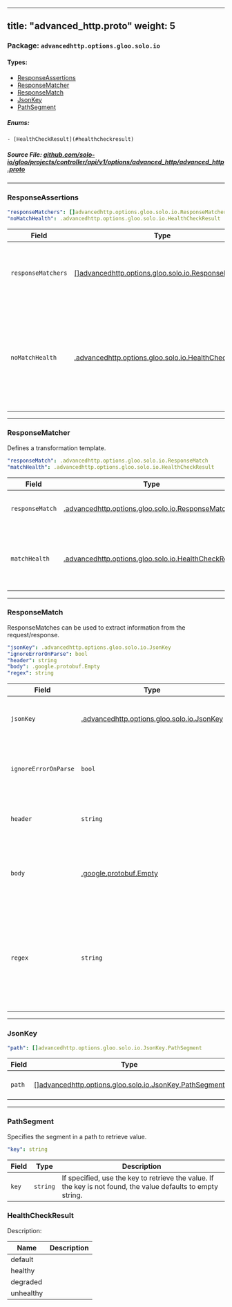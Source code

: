 
---
title: "advanced_http.proto"
weight: 5
---

<!-- Code generated by solo-kit. DO NOT EDIT. -->


### Package: `advancedhttp.options.gloo.solo.io` 
#### Types:


- [ResponseAssertions](#responseassertions)
- [ResponseMatcher](#responsematcher)
- [ResponseMatch](#responsematch)
- [JsonKey](#jsonkey)
- [PathSegment](#pathsegment)
  

 

##### Enums:


	- [HealthCheckResult](#healthcheckresult)



##### Source File: [github.com/solo-io/gloo/projects/controller/api/v1/options/advanced_http/advanced_http.proto](https://github.com/solo-io/gloo/blob/main/projects/controller/api/v1/options/advanced_http/advanced_http.proto)





---
### ResponseAssertions



```yaml
"responseMatchers": []advancedhttp.options.gloo.solo.io.ResponseMatcher
"noMatchHealth": .advancedhttp.options.gloo.solo.io.HealthCheckResult

```

| Field | Type | Description |
| ----- | ---- | ----------- | 
| `responseMatchers` | [[]advancedhttp.options.gloo.solo.io.ResponseMatcher](../advanced_http.proto.sk/#responsematcher) | A bunch of match rules, the first match wins out and short-circuits. |
| `noMatchHealth` | [.advancedhttp.options.gloo.solo.io.HealthCheckResult](../advanced_http.proto.sk/#healthcheckresult) | The default health response if none of the response health checks were matches. If omitted, defaults to unhealthy. |




---
### ResponseMatcher

 
Defines a transformation template.

```yaml
"responseMatch": .advancedhttp.options.gloo.solo.io.ResponseMatch
"matchHealth": .advancedhttp.options.gloo.solo.io.HealthCheckResult

```

| Field | Type | Description |
| ----- | ---- | ----------- | 
| `responseMatch` | [.advancedhttp.options.gloo.solo.io.ResponseMatch](../advanced_http.proto.sk/#responsematch) | Defines the parameters to determine a single match. |
| `matchHealth` | [.advancedhttp.options.gloo.solo.io.HealthCheckResult](../advanced_http.proto.sk/#healthcheckresult) | The health response if this response_match is a match. If omitted, defaults to healthy. |




---
### ResponseMatch

 
ResponseMatches can be used to extract information from the request/response.

```yaml
"jsonKey": .advancedhttp.options.gloo.solo.io.JsonKey
"ignoreErrorOnParse": bool
"header": string
"body": .google.protobuf.Empty
"regex": string

```

| Field | Type | Description |
| ----- | ---- | ----------- | 
| `jsonKey` | [.advancedhttp.options.gloo.solo.io.JsonKey](../advanced_http.proto.sk/#jsonkey) | Configuration to get the json key. Treats the body as raw text if omitted. |
| `ignoreErrorOnParse` | `bool` | If set to true, Envoy will not throw an exception in case the json body parsing fails. |
| `header` | `string` | Extract information from headers. Only one of `header` or `body` can be set. |
| `body` | [.google.protobuf.Empty](https://developers.google.com/protocol-buffers/docs/reference/csharp/class/google/protobuf/well-known-types/empty) | Extract information from the request/response body. Only one of `body` or `header` can be set. |
| `regex` | `string` | Only strings matching this regular expression will be considered a match. The most simple value for this field is '.*', which matches the whole source. The field is required. |




---
### JsonKey



```yaml
"path": []advancedhttp.options.gloo.solo.io.JsonKey.PathSegment

```

| Field | Type | Description |
| ----- | ---- | ----------- | 
| `path` | [[]advancedhttp.options.gloo.solo.io.JsonKey.PathSegment](../advanced_http.proto.sk/#pathsegment) | The path to retrieve the Value. |




---
### PathSegment

 
Specifies the segment in a path to retrieve value.

```yaml
"key": string

```

| Field | Type | Description |
| ----- | ---- | ----------- | 
| `key` | `string` | If specified, use the key to retrieve the value. If the key is not found, the value defaults to empty string. |



  
### HealthCheckResult

Description: 

| Name | Description |
| ----- | ----------- | 
| default |  |
| healthy |  |
| degraded |  |
| unhealthy |  |


<!-- Start of HubSpot Embed Code -->
<script type="text/javascript" id="hs-script-loader" async defer src="//js.hs-scripts.com/5130874.js"></script>
<!-- End of HubSpot Embed Code -->
